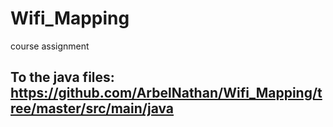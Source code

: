 # Wifi_Mapping

course assignment

To the java files:
https://github.com/ArbelNathan/Wifi_Mapping/tree/master/src/main/java
--
